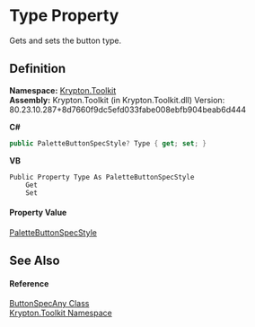 # Type Property


Gets and sets the button type.



## Definition
**Namespace:** <a href="79d2eac2-21f4-54ff-7552-b20c33c30600.md">Krypton.Toolkit</a>  
**Assembly:** Krypton.Toolkit (in Krypton.Toolkit.dll) Version: 80.23.10.287+8d7660f9dc5efd033fabe008ebfb904beab6d444

**C#**
``` C#
public PaletteButtonSpecStyle? Type { get; set; }
```
**VB**
``` VB
Public Property Type As PaletteButtonSpecStyle
	Get
	Set
```



#### Property Value
<a href="83478590-f284-d2dc-1763-abdebf00e1cc.md">PaletteButtonSpecStyle</a>

## See Also


#### Reference
<a href="3a778fe3-a06d-2943-d65e-0ad3106713b4.md">ButtonSpecAny Class</a>  
<a href="79d2eac2-21f4-54ff-7552-b20c33c30600.md">Krypton.Toolkit Namespace</a>  
